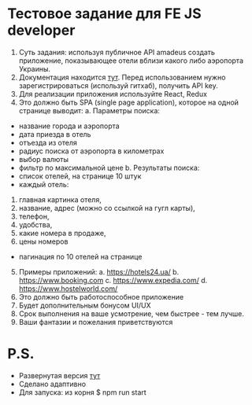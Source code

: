 # Тестовое задание для FE JS developer

1.  Суть задания: используя публичное API amadeus создать приложение, показывающее отели вблизи какого либо аэропорта Украины.
2.  Документация находится [тут](https://sandbox.amadeus.com/travel-innovation-sandbox/apis/get/hotels/search-airport). Перед использованием нужно зарегистрироваться (используй гитхаб), получить API key.
3.  Для реализации приложения используйте React, Redux
4.  Это должно быть SPA (single page application), которое на одной странице выводит:
    a. Параметры поиска:

*   название города и аэропорта
*   дата приезда в отель
*   отъезда из отеля
*   радиус поиска от аэропорта в километрах
*   выбор валюты
*   фильтр по максимальной цене
    b. Результаты поиска:
*   список отелей, на странице 10 штук
*   каждый отель:

1.  главная картинка отеля,
2.  название, адрес (можно со ссылкой на гугл карты),
3.  телефон,
4.  удобства,
5.  какие номера в продаже,
6.  цены номеров

*   пагинация по 10 отелей на странице

5.  Примеры приложений:
    a. https://hotels24.ua/
    b. https://www.booking.com
    c. https://www.expedia.com/
    d. https://www.hostelworld.com/
6.  Это должно быть работоспособное приложение
7.  Будет дополнительным бонусом UI/UX
8.  Срок выполнения на ваше усмотрение, чем быстрее - тем лучше.
9.  Ваши фантазии и пожелания приветствуются

# P.S.

*   Развернутая версия [тут](https://rojer1989.github.io/react-amadeus-api/)
*   Сделано адаптивно
*   Для запуска: из корня $ npm run start
